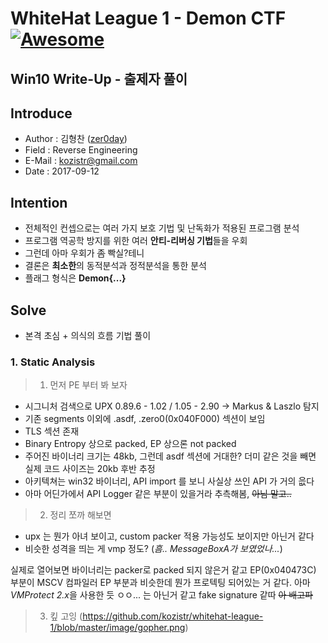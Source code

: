 # WhiteHat League 1 - Demon CTF [![Awesome](https://cdn.rawgit.com/sindresorhus/awesome/d7305f38d29fed78fa85652e3a63e154dd8e8829/media/badge.svg)](https://github.com/sindresorhus/awesome)
Win10 Write-Up - 출제자 풀이
-----------------------------------

## Introduce
* Author : 김형찬 ([zer0day](http:/zer0day.tistory.com))
* Field  : Reverse Engineering
* E-Mail : kozistr@gmail.com
* Date   : 2017-09-12

## Intention
* 전체적인 컨셉으로는 여러 가지 보호 기법 및 난독화가 적용된 프로그램 분석
* 프로그램 역공학 방지를 위한 여러 **안티-리버싱 기법**들을 우회
* 그런데 아마 우회가 ~~좀~~ 빡실?테니
* 결론은 **최소한**의 동적분석과 정적분석을 통한 분석
* 플래그 형식은 **Demon{...}**

## Solve
* 본격 초심 + 의식의 흐름 기법 풀이

### 1. Static Analysis
> 1. 먼저 PE 부터 봐 보자
-   시그니처 검색으로 UPX 0.89.6 - 1.02 / 1.05 - 2.90 -> Markus & Laszlo 탐지
-	기존 segments 이외에 .asdf, .zero0(0x040F000) 섹션이 보임
-	TLS 섹션 존재
-	Binary Entropy 상으로 packed, EP 상으론 not packed
-	주어진 바이너리 크기는 48kb, 그런데 asdf 섹션에 거대한? 더미 같은 것을 빼면 실제 코드 사이즈는 20kb 후반 추정
-	아키텍쳐는 win32 바이너리, API import 를 보니 사실상 쓰인 API 가 거의 읎다
-   아마 어딘가에서 API Logger 같은 부분이 있을거라 추측해봄, ~~아님 말고..~~
> 2. 정리 쪼까 해보면
- upx 는 뭔가 아녀 보이고, custom packer 적용 가능성도 보이지만 아닌거 같다
- 비슷한 성격을 띄는 게 vmp 정도? (*흠.. MessageBoxA가 보였었나...*)

실제로 열어보면 바이너리는 packer로 packed 되지 않은거 같고
EP(0x040473C) 부분이 MSCV 컴파일러 EP 부분과 비슷한데 뭔가 프로텍팅 되어있는 거 같다.
아마 *VMProtect 2.x*을 사용한 듯 ㅇㅇ... 는 아닌거 같고 fake signature 같따
~~아 배고파~~

> 3. 킾 고잉 (https://github.com/kozistr/whitehat-league-1/blob/master/image/gopher.png)
